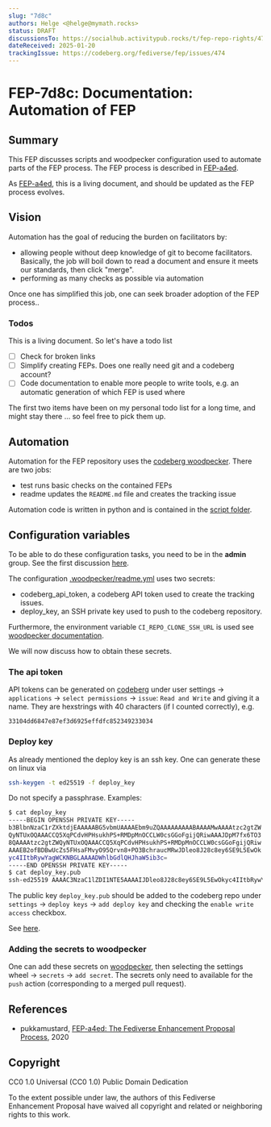 ```yaml
---
slug: "7d8c"
authors: Helge <@helge@mymath.rocks>
status: DRAFT
discussionsTo: https://socialhub.activitypub.rocks/t/fep-repo-rights/4797/3
dateReceived: 2025-01-20
trackingIssue: https://codeberg.org/fediverse/fep/issues/474
---
```

# FEP-7d8c: Documentation: Automation of FEP

## Summary

This FEP discusses scripts and woodpecker configuration used to automate parts of the FEP process. The FEP process is described in [FEP-a4ed][a4ed].

As [FEP-a4ed][a4ed], this is a living document, and should be updated as the FEP process evolves.

## Vision

Automation has the goal of reducing the burden on facilitators by:

- allowing people without deep knowledge of git to become facilitators. Basically, the job will boil down to read a document and ensure it meets our standards, then click "merge".
- performing as many checks as possible via automation

Once one has simplified this job, one can seek broader adoption of the FEP process..

### Todos

This is a living document. So let's have a todo list

- [ ] Check for broken links
- [ ] Simplify creating FEPs. Does one really need git and a codeberg account?
- [ ] Code documentation to enable more people to write tools, e.g. an automatic generation of which FEP is used where

The first two items have been on my personal todo list for a long time, and might stay there ... so feel free to pick them up.

## Automation

Automation for the FEP repository uses the [codeberg woodpecker](https://ci.codeberg.org). There are two jobs:

- test runs basic checks on the contained FEPs
- readme updates the `README.md` file and creates the tracking issue

Automation code is written in python and is contained in the [script folder](https://codeberg.org/fediverse/fep/src/branch/main/scripts).

## Configuration variables

To be able to do these configuration tasks, you need to be in the __admin__ group. See the
first discussion [here](https://socialhub.activitypub.rocks/t/fep-repo-rights/4797/2).

The configuration [.woodpecker/readme.yml](https://codeberg.org/fediverse/fep/src/branch/main/.woodpecker/woodpecker.yml) uses two secrets:

- codeberg_api_token, a codeberg API token used to create the tracking issues.
- deploy_key, an SSH private key used to push to the codeberg repository.

Furthermore, the environment variable `CI_REPO_CLONE_SSH_URL` is used see [woodpecker documentation](https://woodpecker-ci.org/docs/usage/environment).

We will now discuss how to obtain these secrets.

### The api token

API tokens can be generated on [codeberg](https://codeberg.org/user/settings) under user settings -> `applications` -> `select permissions` -> `issue`: `Read and Write` and giving it a name. They are hexstrings with 40 characters (if I counted correctly), e.g.

```text
33104dd6847e87ef3d6925effdfc852349233034
```

### Deploy key

As already mentioned the deploy key is an ssh key. One can generate these on linux via

```bash
ssh-keygen -t ed25519 -f deploy_key
```

Do not specify a passphrase. Examples:

``` bash
$ cat deploy_key
-----BEGIN OPENSSH PRIVATE KEY-----
b3BlbnNzaC1rZXktdjEAAAAABG5vbmUAAAAEbm9uZQAAAAAAAAABAAAAMwAAAAtzc2gtZW
QyNTUxOQAAACCQ5XqPCdvHPHsukhPS+RMDpMnOCCLW0csGGoFgijQRiwAAAJDpM7fx6TO3
8QAAAAtzc2gtZWQyNTUxOQAAACCQ5XqPCdvHPHsukhPS+RMDpMnOCCLW0csGGoFgijQRiw
AAAEB2ofBDBwUcZs5FHsaFMvyO95Qrvn8+PO3BchraucMRwJDleo8J28c8ey6SE9L5EwOk
yc4IItbRywYagWCKNBGLAAAADWhlbGdlQHJhaW5ib3c=
-----END OPENSSH PRIVATE KEY-----
$ cat deploy_key.pub
ssh-ed25519 AAAAC3NzaC1lZDI1NTE5AAAAIJDleo8J28c8ey6SE9L5EwOkyc4IItbRywYagWCKNBGL helge@rainbow
```

The public key `deploy_key.pub` should be added to the codeberg repo under `settings` -> `deploy keys` -> `add deploy key` and checking the `enable write access` checkbox.

See [here](https://codeberg.org/fediverse/fep/settings/keys).

### Adding the secrets to woodpecker

One can add these secrets on [woodpecker](https://ci.codeberg.org/repos/12388), then selecting the settings wheel -> `secrets` -> `add secret`. The secrets only need to available for the `push` action (corresponding to a merged pull request).

## References

- pukkamustard, [FEP-a4ed: The Fediverse Enhancement Proposal Process][a4ed], 2020

[a4ed]: https://codeberg.org/fediverse/fep/src/branch/main/fep/a4ed/fep-a4ed.md

## Copyright

CC0 1.0 Universal (CC0 1.0) Public Domain Dedication

To the extent possible under law, the authors of this Fediverse Enhancement Proposal have waived all copyright and related or neighboring rights to this work.
